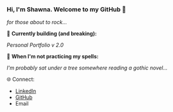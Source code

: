 ### Hi, I'm Shawna. Welcome to my GitHub 🤘
<i> for those about to rock... </i>

🧙 <b>Currently building (and breaking):</b>

<i>Personal Portfolio v 2.0</i>

🔮 <b>When I'm not practicing my spells:</b>

<i>I'm probably sat under a tree somewhere reading a gothic novel...</i>

🌐 Connect:
* <a href="https://www.linkedin.com/in/shawna-chatfield/">LinkedIn</a>
* <a href="https://github.com/schatfield">GitHub</a>
* Email


<!--
**schatfield/schatfield** is a ✨ _special_ ✨ repository because its `README.md` (this file) appears on your GitHub profile.

Here are some ideas to get you started:

- 🔭 I’m currently working on ...
- 🌱 I’m currently learning ...
- 👯 I’m looking to collaborate on ...
- 🤔 I’m looking for help with ...
- 💬 Ask me about ...
- 📫 How to reach me: ...
- 😄 Pronouns: ...
- ⚡ Fun fact: ...
-->
